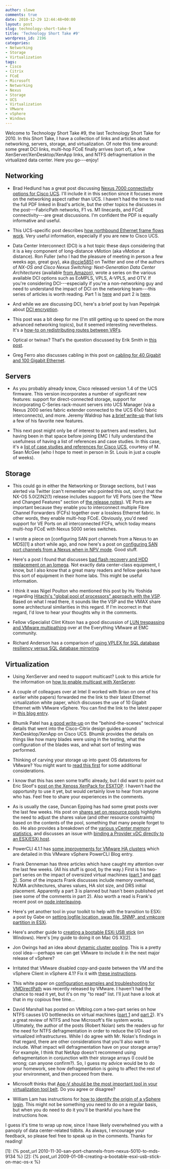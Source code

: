 ```yaml
---
author: slowe
comments: true
date: 2010-12-29 12:44:48+00:00
layout: post
slug: technology-short-take-9
title: 'Technology Short Take #9'
wordpress_id: 2196
categories:
- Networking
- Storage
- Virtualization
tags:
- Cisco
- Citrix
- FCoE
- Microsoft
- Networking
- Nexus
- Storage
- UCS
- Virtualization
- VMware
- vSphere
- Windows
---
```


Welcome to Technology Short Take #9, the last Technology Short Take for 2010. In this Short Take, I have a collection of links and articles about networking, servers, storage, and virtualization. Of note this time around: some great DCI links, multi-hop FCoE finally arrives (sort of), a few XenServer/XenDesktop/XenApp links, and NTFS defragmentation in the virtualized data center. Here you go---enjoy!

## Networking

* Brad Hedlund has a great post discussing [Nexus 7000 connectivity options for Cisco UCS](http://bradhedlund.com/2010/12/01/cisco-nexus-7000-connectivity-solutions-for-cisco-ucs/). I'll include it in this section since it focuses more on the networking aspect rather than UCS. I haven't had the time to read the full PDF linked in Brad's article, but the other topics he discusses in the post---FabricPath networks, F1 vs. M1 linecards, and FCoE connectivity---are great discussions. I'm confident the PDF is equally informative and useful.

* This UCS-specific post describes [how northbound Ethernet frame flows work](http://jeremywaldrop.wordpress.com/2010/06/30/cisco-ucs-ethernet-frame-flows/). Very useful information, especially if you are new to Cisco UCS.

* Data Center Interconnect (DCI) is a hot topic these days considering that it is a key component of long-distance vMotion (aka vMotion at distance). Ron Fuller (who I had the pleasure of meeting in person a few weeks ago, great guy), aka [@ccie5851](http://twitter.com/ccie5851) on Twitter and one of the authors of _NX-OS and Cisco Nexus Switching: Next-Generation Data Center Architectures_ (available [from Amazon](http://www.amazon.com/NX-OS-Cisco-Nexus-Switching-Next-Generation/dp/1587058928/ref=pd_sim_b_2)), wrote a series on the various available DCI options such as EoMPLS, VPLS, A-VPLS, and OTV. If you're considering DCI---especially if you're a non-networking guy and need to understand the impact of DCI on the networking team---this series of articles is worth reading. Part 1 is [here](http://www.networkworld.com/community/blog/how-stretch-vlans-between-multiple-physical-d) and part 2 is [here](http://www.networkworld.com/community/blog/how-stretch-vlans-between-multiple-physical--0).

* And while we are discussing DCI, here's a brief post by Ivan Pepelnjak about [DCI encryption](http://blog.ioshints.info/2010/10/data-center-interconnect-dci-encryption.html).

* This post was a bit deep for me (I'm still getting up to speed on the more advanced networking topics), but it seemed interesting nevertheless. It's a [how-to on redistributing routes between VRFs](http://fryguypa.wordpress.com/2010/10/28/multi-vrf-redistribution-a-k-a-route-leaking-between-vrfs/).

* Optical or twinax? That's the question discussed by Erik Smith in [this post](http://brasstacksblog.typepad.com/brass-tacks/2010/12/should-i-use-optical-fiber-or-twinax-cable.html).

* Greg Ferro also discusses cabling in this post on [cabling for 40 Gigabit and 100 Gigabit Ethernet](http://etherealmind.com/notes-physical-connectors-40-100-gigabit-ethernet/).

## Servers

* As you probably already know, Cisco released version 1.4 of the UCS firmware. This version incorporates a number of significant new features: support for direct-connected storage, support for incorporating C-Series rack-mount servers into UCS Manager (via a Nexus 2000 series fabric extender connected to the UCS 61x0 fabric interconnects), and more. Jeremy Waldrop has [a brief write-up](http://jeremywaldrop.wordpress.com/2010/12/29/cisco-ucs-firmware-1-4/) that lists a few of his favorite new features.

* This next post might only be of interest to partners and resellers, but having been in that space before joining EMC I fully understand the usefulness of having a list of references and case studies. In this case, it's a [list of case studies and references for Cisco UCS](http://www.mseanmcgee.com/2010/10/cisco-ucs-references/), courtesy of M. Sean McGee (who I hope to meet in person in St. Louis in just a couple of weeks).

## Storage

* This could go in either the Networking or Storage sections, but I was alerted via Twitter (can't remember who pointed this out, sorry) that the NX-OS 5.0(2)N2(1) release includes support for VE Ports (see the "New and Changed Features" section of [the release notes](http://www.cisco.com/en/US/docs/switches/datacenter/nexus5000/sw/release/notes/Rel_5_0_2_N1_1/Nexus5000_Release_Notes_5_0_2_N1_1.html#wp162065)). VE Ports are important because they enable you to interconnect multiple Fibre Channel Forwarders (FCFs) together over a lossless Ethernet fabric. In other words, they enable multi-hop FCoE. Obviously, you'd need support for VE Ports on all interconnected FCFs, which today means multi-hop FCoE with Nexus 5000 series switches.

* I wrote a piece on [configuring SAN port channels from a Nexus to an MDS][1] a short while ago, and now here's a post on [configuring SAN port channels from a Nexus when in NPV mode](http://brasstacksblog.typepad.com/brass-tacks/2010/12/creating-san-port-channels-when-using-npv-mode-on-nexus-5k.html). Good stuff.

* Here's a post I found that discusses [bad flash recovery and HDD replacement on an Iomega](http://zepman.tweakblogs.net/blog/3552/iomega-ix2-200-bad-flash-recovery-and-hdd-replacement.html). Not exactly data center-class equipment, I know, but I also know that a great many readers and fellow geeks have this sort of equipment in their home labs. This might be useful information.

* I think it was Nigel Poulton who mentioned this post by Hu Yoshida regarding [Hitachi's "global pool of processors" approach with the VSP](http://blogs.hds.com/hu/2010/12/a-global-pool-of-processors-a-second-look.html). Based on what I read there, it sounds like the VSP and the VMAX share some architectural similarities in this regard. If I'm incorrect in that regard, I'd love to hear your thoughts why in the comments.

* Fellow vSpecialist Clint Kitson has a good discussion of [LUN trespassing and VMware multipathing](https://community.emc.com/thread/114381?tstart=0) over at the Everything VMware at EMC community.

* Richard Anderson has a comparison of [using VPLEX for SQL database resiliency versus SQL database mirroring](http://storagesavvy.com/2010/06/25/resiliency-vs-redundancy-using-vplex-for-sql-ha/).

## Virtualization

* Using XenServer and need to support multicast? Look to this article for the information on [how to enable multicast with XenServer](http://www.booches.nl/2010/12/20/xenserver-and-multicast-with-igmp-support/).

* A couple of colleagues over at Intel (I worked with Brian on one of his earlier white papers) forwarded me the link to their latest Ethernet virtualization white paper, which discusses the use of 10 Gigabit Ethernet with VMware vSphere. You can find the link to the latest paper in [this blog entry](http://communities.intel.com/community/wired/blog/2010/12/08/latest-intel-ethernet-virtualization-paper-for-your-reading-pleasure).

* Bhumik Patel has [a good write-up](http://community.citrix.com/display/ocb/2010/10/23/Technical+Insight+in+to+the+Citrix-Cisco+Validated+Design+Guides) on the "behind-the-scenes" technical details that went into the Cisco-Citrix design guides around XenDesktop/XenApp on Cisco UCS. Bhumik provides the details on things like how many blades were using in the testing, what the configuration of the blades was, and what sort of testing was performed.

* Thinking of carving your storage up into guest OS datastores for VMware? You might want to [read this first](http://blogs.vmware.com/kb/2010/12/purpose-built-guest-os-datastores-dont-do-it.html) for some additional considerations.

* I know that this has seen some traffic already, but I did want to point out Eric Sloof's [post on the Xenoss XenPack for ESXTOP](http://www.ntpro.nl/blog/archives/1627-Zenoss-Announces-Free-Tool-for-VMware-Power-Users-with-Esxtop.html). I haven't had the opportunity to use it yet, but would certainly love to hear from anyone who has. Feel free to share your experiences in the comments.

* As is usually the case, Duncan Epping has had some great posts over the last few weeks. His post on [shares set on resource pools](http://www.yellow-bricks.com/2010/12/14/shares-set-on-resource-pools/) highlights the need to adjust the shares value (and other resource constraints) based on the contents of the pool, something that many people forget to do. He also provides a breakdown of the [various vCenter memory statistics](http://www.yellow-bricks.com/2010/12/20/vcenter-and-memory-metrics/), and discusses an issue with [binding a Provider vDC directly to an ESX/ESXi host](http://www.yellow-bricks.com/2010/12/27/binding-a-vcloud-director-provider-vdc-to-an-esx-host/).

* PowerCLI 4.1.1 has [some improvements for VMware HA clusters](http://blogs.vmware.com/vipowershell/2010/12/ha-cluster-improvements.html) which are detailed in this VMware vSphere PowerCLI Blog entry.

* Frank Denneman has three articles which have caught my attention over the last few weeks. (All his stuff is good, by the way.) First is his two-part series on the impact of oversized virtual machines ([part 1](http://frankdenneman.nl/2010/12/impact-of-oversized-virtual-machines-part-1/) and [part 2](http://frankdenneman.nl/2010/12/impact-of-oversized-virtual-machines-part-2/)). Some of the impacts Frank discusses include memory overhead, NUMA architectures, shares values, HA slot size, and DRS initial placement. Apparently a part 3 is planned but hasn't been published yet (see some of the comments in part 2). Also worth a read is Frank's recent post on [node interleaving](http://frankdenneman.nl/2010/12/node-interleaving-enable-or-disable/).

* Here's yet another tool in your toolkit to help with the transition to ESXi: a post by Gabe on [setting logfile location, swap file, SNMP, and vmkcore partition in ESXi](http://www.gabesvirtualworld.com/setting-logfile-location-swap-file-snmp-and-vmkcore-partition-in-esxi/).

* Here's another guide to [creating a bootable ESXi USB stick](http://www.jadota.com/2009/05/how-to-create-your-own-bootable-esxi-4-usb-stick/) (on Windows). Here's [my guide to doing it on Mac OS X][2].

* Jon Owings had an idea about [dynamic cluster pooling](http://www.2vcps.com/2010/12/20/dynamic-cluster-pooling/). This is a pretty cool idea---perhaps we can get VMware to include it in the next major release of vSphere?

* Irritated that VMware disabled copy-and-paste between the VM and the vSphere Client in vSphere 4.1? Fix it with [these instructions](http://www.vladan.fr/how-to-re-enable-the-copy-paste-between-vi-client-and-vm-in-vsphere-4-1/).

* This white paper on [configuration examples and troubleshooting for VMDirectPath](http://www.vmware.com/resources/techresources/10170) was recently released by VMware. I haven't had the chance to read it yet, but it's on my "to read" list. I'll just have a look at that in my copious free time...

* David Marshall has posted on VMblog.com a two-part series on how NTFS causes I/O bottlenecks on virtual machines ([part 1](http://vmblog.com/archive/2010/12/16/how-ntfs-causes-io-bottlenecks-on-virtual-machines.aspx) and [part 2](http://vmblog.com/archive/2010/12/22/how-ntfs-causes-io-bottlenecks-on-virtual-machines-part-2.aspx)). It's a great review of NTFS and how Microsoft's file system works. Ultimately, the author of the posts (Robert Nolan) sets the readers up for the need for NTFS defragmentation in order to reduce the I/O load on virtualized infrastructures. While I do agree with Mr. Nolan's findings in that regard, there are other considerations that you'll also want to include. What impact will defragmentation have on your storage array? For example, I think that NetApp doesn't recommend using defragmentation in conjunction with their storage arrays (I could be wrong; can anyone confirm?). So, I guess my advice would be to do your homework, see how defragmentation is going to affect the rest of your environment, and then proceed from there.

* Microsoft thinks that [App-V should be the most important tool in your virtualization tool belt](http://windowsteamblog.com/windows/b/business/archive/2010/12/16/app-v-why-it-should-be-the-most-important-tool-in-your-virtualization-tool-belt.aspx). Do you agree or disagree?

* William Lam has instructions for [how to identify the origin of a vSphere login](http://www.virtuallyghetto.com/2010/12/how-to-identify-origin-of-vsphere-login.html). This might not be something you need to do on a regular basis, but when you do need to do it you'll be thankful you have the instructions how.

I guess it's time to wrap up now, since I have likely overwhelmed you with a panoply of data center-related tidbits. As always, I encourage your feedback, so please feel free to speak up in the comments. Thanks for reading!

[1]: {% post_url 2010-11-30-san-port-channels-from-nexus-5010-to-mds-9134 %}
[2]: {% post_url 2009-01-08-creating-a-bootable-esxi-usb-stick-on-mac-os-x %}

